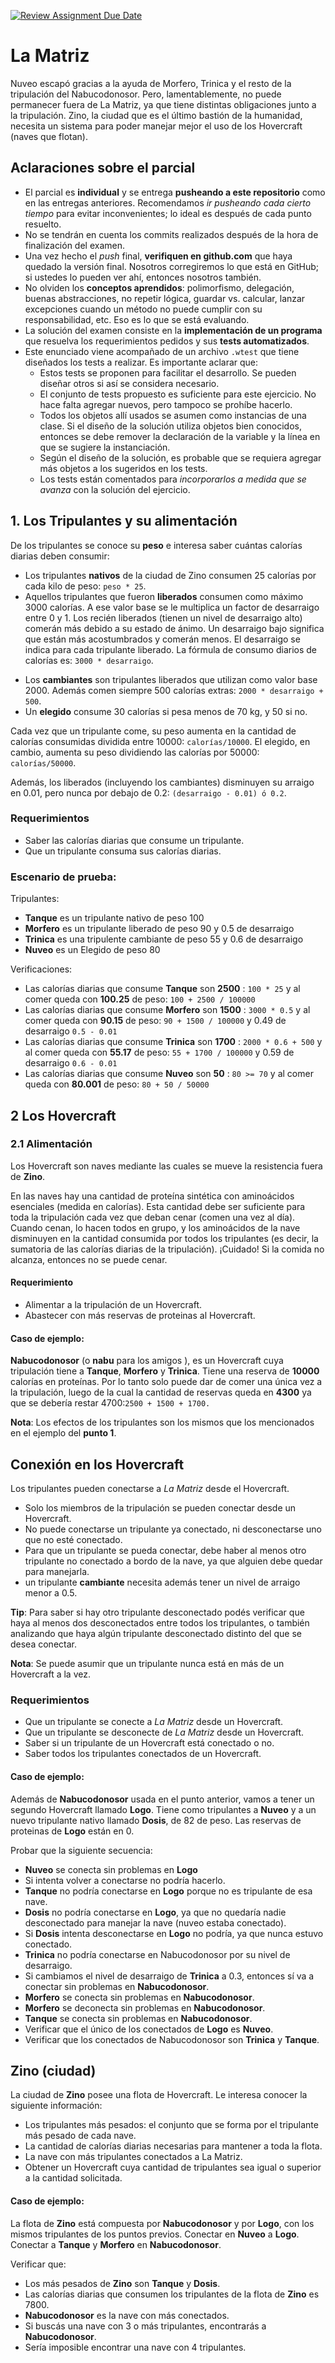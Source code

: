[![Review Assignment Due Date](https://classroom.github.com/assets/deadline-readme-button-22041afd0340ce965d47ae6ef1cefeee28c7c493a6346c4f15d667ab976d596c.svg)](https://classroom.github.com/a/8vzrTwB2)
# La Matriz

Nuveo escapó gracias a la ayuda de Morfero, Trinica y el resto de la tripulación del Nabucodonosor.
Pero, lamentablemente, no puede permanecer fuera de La Matriz, ya que tiene distintas obligaciones junto a la tripulación.
Zino, la ciudad que es el último bastión de la humanidad, necesita un sistema para poder manejar mejor el uso de los Hovercraft (naves que flotan).

## Aclaraciones sobre el parcial
- El parcial es **individual** y se entrega **pusheando a este repositorio** como en las entregas anteriores. Recomendamos _ir 
pusheando cada cierto tiempo_ para evitar inconvenientes; lo ideal es después de cada punto resuelto.
- No se tendrán en cuenta los commits realizados después de la hora de finalización del examen.
- Una vez hecho el _push_ final, **verifiquen en github.com** que haya quedado la versión final. 
Nosotros corregiremos lo que está en GitHub; si ustedes lo pueden ver ahí, entonces nosotros también.
- No olviden los **conceptos aprendidos**: polimorfismo, delegación, buenas abstracciones, no repetir lógica, guardar vs. calcular, 
lanzar excepciones cuando un método no puede cumplir con su responsabilidad, etc. Eso es lo que se está evaluando.
- La solución del examen consiste en la **implementación de un programa** que resuelva los requerimientos pedidos y sus **tests automatizados**.
- Este enunciado viene acompañado de un archivo `.wtest` que tiene diseñados los tests a realizar. Es importante aclarar que:
  - Estos tests se proponen para facilitar el desarrollo. Se pueden diseñar otros si así se considera necesario.
  - El conjunto de tests propuesto es suficiente para este ejercicio. No hace falta agregar nuevos, pero tampoco se prohíbe hacerlo.
  - Todos los objetos allí usados se asumen como instancias de una clase. Si el diseño de la solución utiliza objetos bien conocidos, 
entonces se debe remover la declaración de la variable y la línea en que se sugiere la instanciación.
  - Según el diseño de la solución, es probable que se requiera agregar más objetos a los sugeridos en los tests.
  - Los tests están comentados para _incorporarlos a medida que se avanza_ con la solución del ejercicio.



## 1. Los Tripulantes y su alimentación

De los tripulantes se conoce su **peso** e interesa saber cuántas calorías diarias deben consumir:

- Los tripulantes **nativos** de la ciudad de Zino consumen 25 calorías por cada kilo de peso: `peso * 25`.
- Aquellos tripulantes que fueron **liberados** consumen como máximo 3000 calorías. A ese valor base se le multiplica un factor de desarraigo entre 0 y 1. Los recién liberados (tienen un nivel de desarraigo alto) comerán más debido a su estado de ánimo. Un desarraigo bajo significa que están más acostumbrados y comerán menos. El desarraigo se indica para cada tripulante liberado. La fórmula de consumo diarios de calorías es: `3000 * desarraigo`.
* Los **cambiantes** son tripulantes liberados que utilizan como valor base 2000.  Además comen siempre 500 calorías extras: `2000 * desarraigo + 500`.
* Un **elegido** consume 30 calorías si pesa menos de 70 kg, y 50 si no.

Cada vez que un tripulante come, su peso aumenta en la cantidad de calorías consumidas dividida entre 10000: `calorías/10000`. El elegido, en cambio, aumenta su peso dividiendo las calorías por 50000: `calorías/50000`. 

Además, los liberados (incluyendo los cambiantes) disminuyen su arraigo en 0.01, pero nunca por debajo de 0.2: `(desarraigo - 0.01) ó 0.2`.

### Requerimientos
- Saber las calorías diarias que consume un tripulante.
- Que un tripulante consuma sus calorías diarias.

### Escenario de prueba:

Tripulantes:
  - **Tanque** es un tripulante nativo de peso 100
  - **Morfero** es un tripulante liberado de peso 90 y 0.5 de desarraigo
  - **Trinica** es una tripulente cambiante de peso 55 y 0.6 de desarraigo 
  - **Nuveo** es un Elegido de peso 80

Verificaciones:
 - Las calorías diarias que consume **Tanque** son **2500** : `100 * 25` y al comer queda con **100.25** de peso: `100 + 2500 / 100000`
 - Las calorías diarias que consume **Morfero** son **1500** : `3000 * 0.5` y al comer queda con **90.15** de peso: `90 + 1500 / 100000` y 0.49 de desarraigo `0.5 - 0.01`
 - Las calorías diarias que consume **Trinica** son **1700** : `2000 * 0.6 + 500` y al comer queda con **55.17** de peso: `55 + 1700 / 100000` y 0.59 de desarraigo `0.6 - 0.01`
 - Las calorías diarias que consume **Nuveo** son **50** : `80 >= 70` y al comer queda con **80.001** de peso: `80 + 50 / 50000`

## 2 Los Hovercraft    

### 2.1 Alimentación

Los Hovercraft son naves mediante las cuales se mueve la resistencia fuera de **Zino**.

En las naves hay una cantidad de proteína sintética con aminoácidos esenciales (medida en calorías).
Esta cantidad debe ser suficiente para toda la tripulación cada vez que deban cenar (comen una vez al día).
Cuando cenan, lo hacen todos en grupo, y los aminoácidos de la nave disminuyen en la cantidad consumida por todos los tripulantes (es decir, la sumatoria de las calorías diarias de la tripulación). 
¡Cuidado! Si la comida no alcanza, entonces no se puede cenar.

#### Requerimiento
- Alimentar a la tripulación de un Hovercraft.
- Abastecer con más reservas de proteinas al Hovercraft.

#### Caso de ejemplo:

**Nabucodonosor** (o **nabu** para los amigos ), es un Hovercraft cuya tripulación tiene a **Tanque**, **Morfero** y **Trinica**. 
Tiene una reserva de **10000** calorías en proteínas. Por lo tanto solo puede dar de comer una única vez a la tripulación,
luego de la cual la cantidad de reservas queda en **4300** ya que se debería restar 4700:`2500 + 1500 + 1700.` 

**Nota**: Los efectos de los tripulantes son los mismos que los mencionados en el ejemplo del **punto 1**. 

## Conexión en los Hovercraft
Los tripulantes pueden conectarse a _La Matriz_ desde el Hovercraft.

- Solo los miembros de la tripulación se pueden conectar desde un Hovercraft.
- No puede conectarse un tripulante ya conectado, ni desconectarse uno que no esté conectado.
- Para que un tripulante se pueda conectar, debe haber al menos otro tripulante no conectado a bordo de la nave, ya que alguien debe quedar para manejarla. 
- un tripulante **cambiante** necesita además tener un nivel de arraigo menor a 0.5.

**Tip**: Para saber si hay otro tripulante desconectado podés verificar que haya al menos dos desconectados entre todos los tripulantes, o también analizando que haya algún tripulante desconectado distinto del que se desea conectar.

**Nota**: Se puede asumir que un tripulante nunca está en más de un Hovercraft a la vez. 

### Requerimientos 

- Que un tripulante se conecte a _La Matriz_ desde un Hovercraft.
- Que un tripulante se desconecte de _La Matriz_ desde un Hovercraft.
- Saber si un tripulante de un Hovercraft está conectado o no.
- Saber todos los tripulantes conectados de un Hovercraft.

#### Caso de ejemplo:

Además de **Nabucodonosor** usada en el punto anterior, vamos a tener un segundo Hovercraft llamado **Logo**. 
Tiene como tripulantes a **Nuveo** y a un nuevo tripulante nativo llamado **Dosis**, de 82 de peso.
Las reservas de proteinas de **Logo** están en 0.

Probar que la siguiente secuencia:

- **Nuveo** se conecta sin problemas en **Logo**
- Si intenta volver a conectarse no podría hacerlo.
- **Tanque** no podría conectarse en **Logo** porque no es tripulante de esa nave.
- **Dosis** no podría conectarse en **Logo**, ya que no quedaría nadie desconectado para manejar la nave (nuveo estaba conectado).
- Si **Dosis** intenta desconectarse en **Logo** no podría, ya que nunca estuvo conectado.
- **Trinica** no podría conectarse en Nabucodonosor por su nivel de desarraigo.
- Si cambiamos el nivel de desarraigo de **Trinica** a 0.3, entonces sí va a conectar sin problemas en **Nabucodonosor**.
- **Morfero** se conecta sin problemas en **Nabucodonosor**.
- **Morfero** se deconecta sin problemas en **Nabucodonosor**.
- **Tanque** se conecta sin problemas en **Nabucodonosor**.
- Verificar que el único de los conectados de **Logo** es **Nuveo**.
- Verificar que los conectados de Nabucodonosor son **Trinica** y **Tanque**.


## Zino (ciudad)

La ciudad de **Zino** posee una flota de Hovercraft. Le interesa conocer la siguiente información:

- Los tripulantes más pesados: el conjunto que se forma por el tripulante más pesado de cada nave.
- La cantidad de calorías diarias necesarias para mantener a toda la flota.
- La nave con más tripulantes conectados a La Matriz.
- Obtener un Hovercraft cuya cantidad de tripulantes sea igual o superior a la cantidad solicitada.

#### Caso de ejemplo:
La flota de **Zino** está compuesta por **Nabucodonosor** y por **Logo**, con los mismos tripulantes de los puntos previos.
Conectar en **Nuveo** a **Logo**.
Conectar a **Tanque** y **Morfero** en **Nabucodonosor**.

Verificar que:

 - Los más pesados de **Zino** son **Tanque** y **Dosis**.
 - Las calorías diarias que consumen los tripulantes de la flota de **Zino** es 7800. 
 - **Nabucodonosor** es la nave con más conectados.
 - Si buscás una nave con 3 o más tripulantes, encontrarás a **Nabucodonosor**.
 - Sería imposible encontrar una nave con 4 tripulantes.
